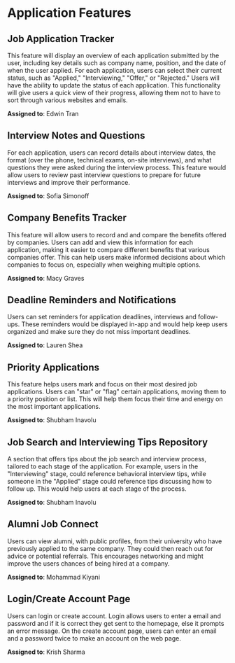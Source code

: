 # Application Features

## Job Application Tracker

This feature will display an overview of each application submitted by the user, including key details such as company name, position, and the date of when the user applied. For each application, users can select their current status, such as "Applied," "Interviewing," "Offer," or "Rejected." Users will have the ability to update the status of each application. This functionality will give users a quick view of their progress, allowing them not to have to sort through various websites and emails.

**Assigned to**: Edwin Tran
  
## Interview Notes and Questions

For each application, users can record details about interview dates, the format (over the phone, technical exams, on-site interviews), and what questions they were asked during the interview process. This feature would allow users to review past interview questions to prepare for future interviews and improve their performance.

**Assigned to**: Sofia Simonoff


## Company Benefits Tracker

This feature will allow users to record and and compare the benefits offered by companies. Users can add and view this information for each application, making it easier to compare different benefits that various companies offer. This can help users make informed decisions about which companies to focus on, especially when weighing multiple options. 

**Assigned to**: Macy Graves

## Deadline Reminders and Notifications

Users can set reminders for application deadlines, interviews and follow-ups. These reminders would be displayed in-app and would help keep users organized and make sure they do not miss important deadlines.

**Assigned to**: Lauren Shea

## Priority Applications

This feature helps users mark and focus on their most desired job applications. Users can "star" or "flag" certain applications, moving them to a priority position or list. This will help them focus their time and energy on the most important applications. 

**Assigned to**: Shubham Inavolu

## Job Search and Interviewing Tips Repository

A section that offers tips about the job search and interview process, tailored to each stage of the application. For example, users in the "Interviewing" stage, could reference behavioral interview tips, while someone in the "Applied" stage could reference tips discussing how to follow up. This would help users at each stage of the process. 

**Assigned to**: Shubham Inavolu

## Alumni Job Connect 

Users can view alumni, with public profiles, from their university who have previously applied to the same company. They could then reach out for advice or potential referrals. This encourages networking and might improve the users chances of being hired at a company.

**Assigned to**: Mohammad Kiyani

## Login/Create Account Page 

Users can login or create account. Login allows users to enter a email and password and if it is correct they get sent to the homepage, else it prompts an error message. On the create account page, users can enter an email and a password twice to make an account on the web page.

**Assigned to**: Krish Sharma
